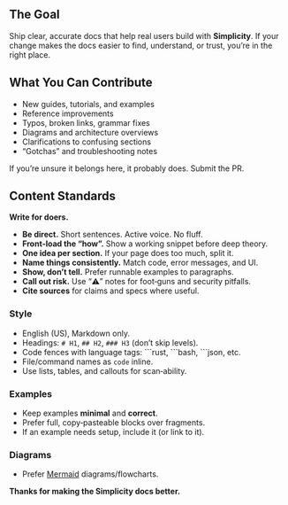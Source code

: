 ## The Goal

Ship clear, accurate docs that help real users build with **Simplicity**. If your change makes the docs easier to find, understand, or trust, you’re in the right place.

## What You Can Contribute

* New guides, tutorials, and examples
* Reference improvements
* Typos, broken links, grammar fixes
* Diagrams and architecture overviews
* Clarifications to confusing sections
* “Gotchas” and troubleshooting notes

If you’re unsure it belongs here, it probably does. Submit the PR.

## Content Standards

**Write for doers.**

* **Be direct.** Short sentences. Active voice. No fluff.
* **Front‑load the “how”.** Show a working snippet before deep theory.
* **One idea per section.** If your page does too much, split it.
* **Name things consistently.** Match code, error messages, and UI.
* **Show, don’t tell.** Prefer runnable examples to paragraphs.
* **Call out risk.** Use “⚠️” notes for foot‑guns and security pitfalls.
* **Cite sources** for claims and specs where useful.

### Style

* English (US), Markdown only.
* Headings: `# H1`, `## H2`, `### H3` (don’t skip levels).
* Code fences with language tags: \`\`\`rust, \`\`\`bash, \`\`\`json, etc.
* File/command names as `code` inline.
* Use lists, tables, and callouts for scan‑ability.

### Examples

* Keep examples **minimal** and **correct**.
* Prefer full, copy‑pasteable blocks over fragments.
* If an example needs setup, include it (or link to it).

### Diagrams

* Prefer [Mermaid](https://github.blog/developer-skills/github/include-diagrams-markdown-files-mermaid/) diagrams/flowcharts.

**Thanks for making the Simplicity docs better.**
